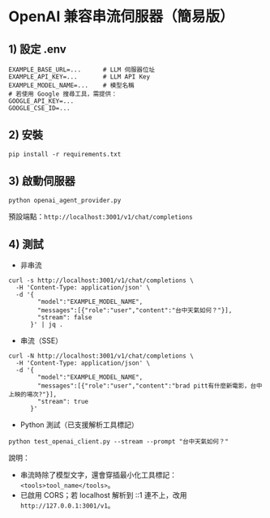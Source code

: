 # OpenAI 兼容串流伺服器（簡易版）

## 1) 設定 .env

```
EXAMPLE_BASE_URL=...      # LLM 伺服器位址
EXAMPLE_API_KEY=...       # LLM API Key
EXAMPLE_MODEL_NAME=...    # 模型名稱
# 若使用 Google 搜尋工具，需提供：
GOOGLE_API_KEY=...
GOOGLE_CSE_ID=...
```

## 2) 安裝

```
pip install -r requirements.txt
```

## 3) 啟動伺服器

```
python openai_agent_provider.py
```

預設端點：`http://localhost:3001/v1/chat/completions`

## 4) 測試

- 非串流
```
curl -s http://localhost:3001/v1/chat/completions \
  -H 'Content-Type: application/json' \
  -d '{
        "model":"EXAMPLE_MODEL_NAME",
        "messages":[{"role":"user","content":"台中天氣如何？"}],
        "stream": false
      }' | jq .
```

- 串流（SSE）
```
curl -N http://localhost:3001/v1/chat/completions \
  -H 'Content-Type: application/json' \
  -d '{
        "model":"EXAMPLE_MODEL_NAME",
        "messages":[{"role":"user","content":"brad pitt有什麼新電影，台中上映的場次?"}],
        "stream": true
      }'
```

- Python 測試（已支援解析工具標記）
```
python test_openai_client.py --stream --prompt "台中天氣如何？"
```

說明：
- 串流時除了模型文字，還會穿插最小化工具標記：`<tools>tool_name</tools>`。
- 已啟用 CORS；若 localhost 解析到 ::1 連不上，改用 `http://127.0.0.1:3001/v1`。
